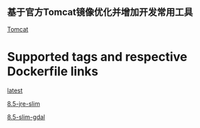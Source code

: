## 基于官方Tomcat镜像优化并增加开发常用工具
[Tomcat](https://store.docker.com/images/tomcat)
# Supported tags and respective Dockerfile links

[latest](https://github.com/soxueren/docker-tomcat/blob/master/Dockerfile)

[8.5-jre-slim](https://github.com/soxueren/docker-tomcat/blob/slim/Dockerfile)

[8.5-slim-gdal](https://github.com/soxueren/docker-tomcat/blob/slim-gdal/Dockerfile)

